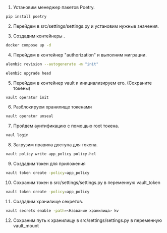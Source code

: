 1. Установим менеджер пакетов Poetry.
```bash 
pip install poetry
```

2. Перейдем в src/settings/settings.py и установим нужные значения.


3. Создадим контейнеры .
```bash 
docker compose up -d
```

4. Перейдем в контейнер "authorization" и выполним миграции.
```bash 
alembic revision --autogenerate -m "init"

elembic upgrade head
```

5. Перейдем в контейнер vault и инициализируем его. (Сохраните токены)
```bash 
vault operator init
```

6. Разблокируем хранилище токенами
```bash 
vault operator unseal
```

7. Пройдем аунтификацию с помощью root токена.
```bash 
vaul login
```

8. Загрузим правила доступа для токена.
```bash 
vault policy write app_policy policy.hcl
```

9. Создадим токен для приложения
```bash 
vault token create -policy=app_policy
```

10. Сохраним токен в src/settings/settings.py в переменную vault_token
```bash 
vault token create -policy=app_policy
```

11. Создадим хранилище секретов.
```bash 
vault secrets enable -path=<Название хранилища> kv
```

12. Сохраним путь к хранилищу в src/settings/settings.py в переменную vault_mount